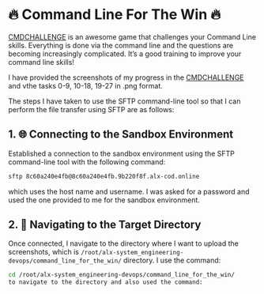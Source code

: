 # 🔥 Command Line For The Win 🔥

[CMDCHALLENGE](https://cmdchallenge.com/) is an awesome game that challenges your Command Line skills. Everything is done via the command line and the questions are becoming increasingly complicated. It’s a good training to improve your command line skills!

I have provided the screenshots of my progress in the [CMDCHALLENGE](https:cmdchallenge.com/) and vthe tasks 0-9, 10-18, 19-27 in .png format.

The steps I have taken to use the SFTP command-line tool so that I can perform the file transfer using SFTP are as follows:

## 1. 🌐 Connecting to the Sandbox Environment
Established a connection to the sandbox environment using the SFTP command-line tool with the following command:
```bash
sftp 8c60a240e4fb@8c60a240e4fb.9b220f8f.alx-cod.online
```
which uses the host name and username. I was asked for a password and used the one provided to me for the sandbox environment.

## 2. 🚀 Navigating to the Target Directory
Once connected, I navigate to the directory where I want to upload the screenshots, which is `/root/alx-system_engineering-devops/command_line_for_the_win/` directory.
I use the command:
```bash
cd /root/alx-system_engineering-devops/command_line_for_the_win/
to navigate to the directory and also used the command:

